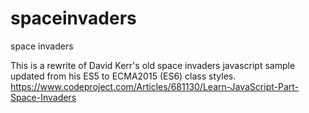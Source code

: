 # spaceinvaders
space invaders

This is a rewrite of David Kerr's old space invaders javascript sample updated from his ES5 to ECMA2015 (ES6) class styles.
https://www.codeproject.com/Articles/681130/Learn-JavaScript-Part-Space-Invaders

